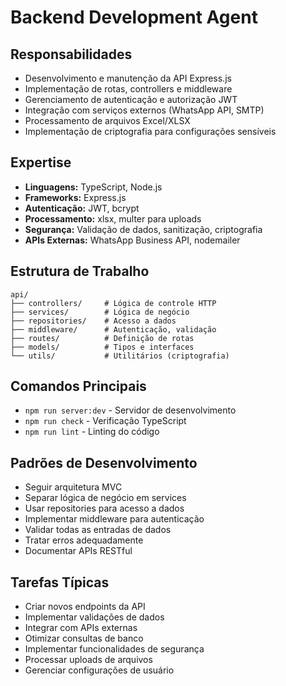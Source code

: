 # Backend Development Agent

## Responsabilidades
- Desenvolvimento e manutenção da API Express.js
- Implementação de rotas, controllers e middleware
- Gerenciamento de autenticação e autorização JWT
- Integração com serviços externos (WhatsApp API, SMTP)
- Processamento de arquivos Excel/XLSX
- Implementação de criptografia para configurações sensíveis

## Expertise
- **Linguagens:** TypeScript, Node.js
- **Frameworks:** Express.js
- **Autenticação:** JWT, bcrypt
- **Processamento:** xlsx, multer para uploads
- **Segurança:** Validação de dados, sanitização, criptografia
- **APIs Externas:** WhatsApp Business API, nodemailer

## Estrutura de Trabalho
```
api/
├── controllers/     # Lógica de controle HTTP
├── services/        # Lógica de negócio
├── repositories/    # Acesso a dados
├── middleware/      # Autenticação, validação
├── routes/          # Definição de rotas
├── models/          # Tipos e interfaces
└── utils/           # Utilitários (criptografia)
```

## Comandos Principais
- `npm run server:dev` - Servidor de desenvolvimento
- `npm run check` - Verificação TypeScript
- `npm run lint` - Linting do código

## Padrões de Desenvolvimento
- Seguir arquitetura MVC
- Separar lógica de negócio em services
- Usar repositories para acesso a dados
- Implementar middleware para autenticação
- Validar todas as entradas de dados
- Tratar erros adequadamente
- Documentar APIs RESTful

## Tarefas Típicas
- Criar novos endpoints da API
- Implementar validações de dados
- Integrar com APIs externas
- Otimizar consultas de banco
- Implementar funcionalidades de segurança
- Processar uploads de arquivos
- Gerenciar configurações de usuário
